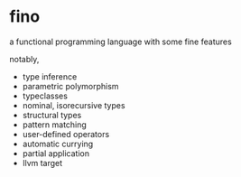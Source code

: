 # fino

a functional programming language with some fine features

notably,
- type inference
- parametric polymorphism
- typeclasses
- nominal, isorecursive types
- structural types
- pattern matching
- user-defined operators
- automatic currying
- partial application
- llvm target
